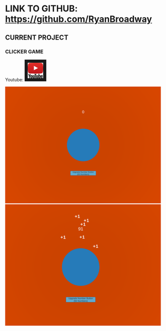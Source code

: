 # LINK TO GITHUB: https://github.com/RyanBroadway

## CURRENT PROJECT

### CLICKER GAME

Youtube: 
<a href="https://www.youtube.com/watch?v=c7pzVrVtOk8
" target="_blank"><img src="image/Youtube-logo-square.png"
alt="example footage" width="50" height="50" border="10" /></a>

<img src="image/game1.PNG" alt="" class="inline"/>


<img src="image/game2.PNG" alt="" class="inline"/>
